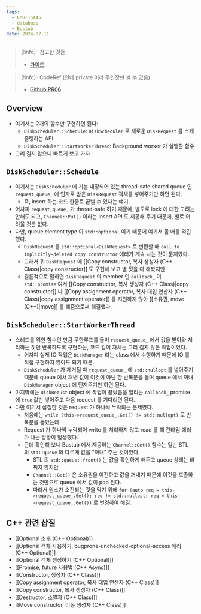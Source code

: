 ```yaml
---
tags:
  - CMU-15445
  - database
  - Bustub
date: 2024-07-11
---
```

> [!info]- 참고한 것들
> - [가이드](https://15445.courses.cs.cmu.edu/fall2023/project1/)

> [!info]- CodeRef (인데 private 이라 주인장만 볼 수 있음)
> - [Github PR06](https://github.com/haeramkeem/bustub-private.idbs.fall.2023.cs.cmu.edu/pull/6)

## Overview

- 여기서는 2개의 함수만 구현하면 된다:
	- `DiskScheduler::Schedule`: `DiskScheduler` 로 새로운 `DiskRequest` 를 스케줄링하는 API
	- `DiskScheduler::StartWorkerThread`: Background worker 가 실행할 함수
- 그리 길지 않으니 빠르게 보고 가자.

## `DiskScheduler::Schedule`

- 여기서는 `DiskScheduler` 에 기본 내장되어 있는 thread-safe shared queue 인 `request_queue_` 에 인자로 받은 `DiskRequest` 객체를 넣어주기만 하면 된다.
	- 즉, insert 하는 코드 한줄로 끝낼 수 있다는 얘기.
- 어차피 `request_queue_` 가 thread-safe 하기 때문에, 별도로 lock 에 대한 고려는 안해도 되고, `Channel::Put()` 이라는 insert API 도 제공해 주기 때문에, 별로 어려울 것은 없다.
- 다만, queue element type 이 `std::optional` 이기 때문에 여기서 좀 애를 먹긴 했다.
	- `DiskRequest` 를 `std::optional<DiskRequest>` 로 변환할 때 `call to implicitly-deleted copy constructor` 에러가 계속 나는 것이 문제였다.
	- 그래서 뭐 `DiskRequest` 에 [[Copy constructor, 복사 생성자 (C++ Class)|copy constructor]] 도 구현해 보고 별 짓을 다 해봤지만
	- 결론적으로 말하면 `DiskRequest` 의 member 인 `callback_` 이 `std::promise` 여서 [[Copy constructor, 복사 생성자 (C++ Class)|copy constructor]] 나 [[Copy assignment operator, 복사 대입 연산자 (C++ Class)|copy assignment operator]] 를 지원하지 않아 [[소유권, move (C++)|move]] 를 해줌으로써 해결했다.

## `DiskScheduler::StartWorkerThread`

- 스레드를 위한 함수인 만큼 무한루프를 돌며 `request_queue_` 에서 값을 받아와 처리하는 짓만 반복하도록 구현하는, 코드 길이 자체는 그리 길지 않은 작업이었다.
	- 어차피 실제 IO 작업은 `DiskManager` 라는 class 에서 수행하기 때문에 IO 를 직접 구현하지 않아도 되기 때문.
	- `DiskScheduler` 가 제거될 때 `request_queue_` 에 `std::nullopt` 를 넣어주기 때문에 queue 에서 꺼낸 값이 이것이 아닌 한 반복문을 돌며 queue 에서 꺼내 `DiskManager` object 에 던져주기만 하면 된다.
- 마지막에는 `DiskRequst` object 에 작업이 끝났음을 알리는 `callback_` promise 에 `true` 값만 넣어주고 다음 request 를 기다리면 된다.
- 다만 여기서 삽질한 것은 request 가 하나씩 누락되는 문제였다.
	- 처음에는 `while (this->request_queue_.Get() != std::nullopt)` 로 반복문을 돌았는데
	- Request 가 하나씩 누락되어 write 를 처리하지 않고 read 를 해 런타임 에러가 나는 상황이 발생했다.
	- 근데 확인해 보니 Bustub 에서 제공하는 `Channel::Get()` 함수는 일반 STL 의 `std::queue` 와 다르게 값을 "꺼내" 주는 것이었다.
		- STL 의 `std::queue::front()` 는 값을 확인하게 해주고 queue 상태는 바뀌지 않지만
		- `Channel::Get()` 은 소유권을 이전하고 값을 꺼내기 때문에 이것을 호출하는 것만으로 queue 에서 값이 pop 된다.
		- 따라서 원소가 소진되는 것을 막기 위해 `for (auto req = this->request_queue_.Get(); req != std::nullopt; req = this->request_queue_.Get())` 로 변경하여 해결.

## C++ 관련 삽질

- [[Optional 소개 (C++ Optional)]]
- [[Optional 객체 사용하기, bugprone-unchecked-optional-access 에러 (C++ Optional)]]
- [[Optional 객체 생성하기 (C++ Optional)]]
- [[Promise, future 사용법 (C++ Async)]]
- [[Constructor, 생성자 (C++ Class)]]
- [[Copy assignment operator, 복사 대입 연산자 (C++ Class)]]
- [[Copy constructor, 복사 생성자 (C++ Class)]]
- [[Destructor, 소멸자 (C++ Class)]]
- [[Move constructor, 이동 생성자 (C++ Class)]]